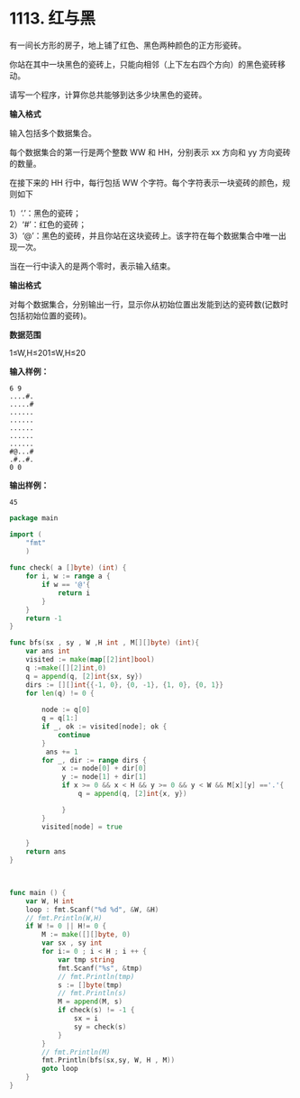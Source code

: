 # 1113. 红与黑



有一间长方形的房子，地上铺了红色、黑色两种颜色的正方形瓷砖。

你站在其中一块黑色的瓷砖上，只能向相邻（上下左右四个方向）的黑色瓷砖移动。

请写一个程序，计算你总共能够到达多少块黑色的瓷砖。

**输入格式**

输入包括多个数据集合。

每个数据集合的第一行是两个整数 WW 和 HH，分别表示 xx 方向和 yy 方向瓷砖的数量。

在接下来的 HH 行中，每行包括 WW 个字符。每个字符表示一块瓷砖的颜色，规则如下

1）‘.’：黑色的瓷砖；  
2）‘\#’：红色的瓷砖；  
3）‘@’：黑色的瓷砖，并且你站在这块瓷砖上。该字符在每个数据集合中唯一出现一次。

当在一行中读入的是两个零时，表示输入结束。

**输出格式**

对每个数据集合，分别输出一行，显示你从初始位置出发能到达的瓷砖数\(记数时包括初始位置的瓷砖\)。

**数据范围**

1≤W,H≤201≤W,H≤20

**输入样例：**

```text
6 9 
....#. 
.....# 
...... 
...... 
...... 
...... 
...... 
#@...# 
.#..#. 
0 0
```

**输出样例：**

```text
45
```

```go
package main 

import (
    "fmt"
    )
    
func check( a []byte) (int) {
    for i, w := range a {
        if w == '@'{
            return i
        }
    }
    return -1
}

func bfs(sx , sy , W ,H int , M[][]byte) (int){
    var ans int 
    visited := make(map[[2]int]bool)
    q :=make([][2]int,0)
    q = append(q, [2]int{sx, sy})
    dirs := [][]int{{-1, 0}, {0, -1}, {1, 0}, {0, 1}}
    for len(q) != 0 {
        
        node := q[0]
        q = q[1:]
        if _, ok := visited[node]; ok {
			continue
		}
		 ans += 1
        for _, dir := range dirs {
             x := node[0] + dir[0]
             y := node[1] + dir[1]
             if x >= 0 && x < H && y >= 0 && y < W && M[x][y] =='.'{
                 q = append(q, [2]int{x, y})

             }
        }
        visited[node] = true
        
    }
    return ans 
}
    


func main () {
    var W, H int
    loop : fmt.Scanf("%d %d", &W, &H)
    // fmt.Println(W,H)
    if W != 0 || H!= 0 {
        M := make([][]byte, 0)
        var sx , sy int
        for i:= 0 ; i < H ; i ++ {
            var tmp string
            fmt.Scanf("%s", &tmp)
            // fmt.Println(tmp)
            s := []byte(tmp)
            // fmt.Println(s)
            M = append(M, s)
            if check(s) != -1 {
                sx = i
                sy = check(s)
            }
        }
        // fmt.Println(M)
        fmt.Println(bfs(sx,sy, W, H , M))
        goto loop
    }
}
```

